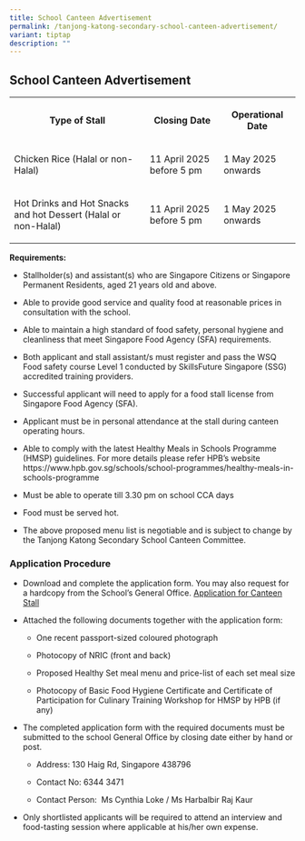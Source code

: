 ```yaml
---
title: School Canteen Advertisement
permalink: /tanjong-katong-secondary-school-canteen-advertisement/
variant: tiptap
description: ""
---
```

<h2>School Canteen Advertisement</h2>
<table style="minWidth: 75px">
<colgroup>
<col>
<col>
<col>
</colgroup>
<tbody>
<tr>
<th rowspan="1" colspan="1">
<p>Type of Stall</p>
</th>
<th rowspan="1" colspan="1">
<p>Closing Date</p>
</th>
<th rowspan="1" colspan="1">
<p>Operational Date</p>
</th>
</tr>
<tr>
<td rowspan="1" colspan="1">
<p>Chicken Rice (Halal or non-Halal)</p>
</td>
<td rowspan="1" colspan="1">
<p>11 April 2025 before 5 pm</p>
</td>
<td rowspan="1" colspan="1">
<p>1 May 2025 onwards</p>
</td>
</tr>
<tr>
<td rowspan="1" colspan="1">
<p>Hot Drinks and Hot Snacks and hot Dessert (Halal or non-Halal)</p>
</td>
<td rowspan="1" colspan="1">
<p>11 April 2025 before 5 pm</p>
</td>
<td rowspan="1" colspan="1">
<p>1 May 2025 onwards</p>
</td>
</tr>
</tbody>
</table>
<p><strong>Requirements:</strong>
</p>
<ul data-tight="true" class="tight">
<li>
<p>Stallholder(s) and assistant(s) who are Singapore Citizens or Singapore
Permanent Residents, aged 21 years old and above.</p>
</li>
<li>
<p>Able to provide good service and quality food at reasonable prices in
consultation with the school.</p>
</li>
<li>
<p>Able to maintain a high standard of food safety, personal hygiene and
cleanliness that meet Singapore Food Agency (SFA) requirements.</p>
</li>
<li>
<p>Both applicant and stall assistant/s must register and pass the WSQ Food
safety course Level 1 conducted by SkillsFuture Singapore (SSG) accredited
training providers.</p>
</li>
<li>
<p>Successful applicant will need to apply for a food stall license from
Singapore Food Agency (SFA).</p>
</li>
<li>
<p>Applicant must be in personal attendance at the stall during canteen operating
hours.</p>
</li>
<li>
<p>Able to comply with the latest Healthy Meals in Schools Programme (HMSP)
guidelines. For more details please refer HPB’s website <a rel="noopener noreferrer nofollow" target="_blank">https://www.hpb.gov.sg/schools/school-programmes/healthy-meals-in-schools-programme</a>
</p>
</li>
<li>
<p>Must be able to operate till 3.30 pm on school CCA days</p>
</li>
<li>
<p>Food must be served hot.</p>
</li>
<li>
<p>The above proposed menu list is negotiable and is subject to change by
the Tanjong Katong Secondary School Canteen Committee.</p>
</li>
</ul>
<h3>Application Procedure</h3>
<ul data-tight="true" class="tight">
<li>
<p>Download and complete the application form. You may also request for a
hardcopy from the School’s General Office. <a href="/files/Application_for_Canteen_Stall.pdf" rel="noopener nofollow" target="_blank">Application for Canteen Stall</a>
</p>
</li>
<li>
<p>Attached the following documents together with the application form:</p>
<ul data-tight="true" class="tight">
<li>
<p>One recent passport-sized coloured photograph</p>
</li>
<li>
<p>Photocopy of NRIC (front and back)</p>
</li>
<li>
<p>Proposed Healthy Set meal menu and price-list of each set meal size</p>
</li>
<li>
<p>Photocopy of Basic Food Hygiene Certificate and Certificate of Participation
for Culinary Training Workshop for HMSP by HPB (if any)</p>
</li>
</ul>
<p></p>
</li>
<li>
<p>The completed application form with the required documents must be submitted
to the school General Office by closing date either by hand or post.</p>
<p></p>
<ul data-tight="true" class="tight">
<li>
<p>Address: 130 Haig Rd, Singapore 438796</p>
</li>
<li>
<p>Contact No: 6344 3471</p>
</li>
<li>
<p>Contact Person: &nbsp;Ms Cynthia Loke / Ms Harbalbir Raj Kaur</p>
<p></p>
</li>
</ul>
</li>
<li>
<p>Only shortlisted applicants will be required to attend an interview and
food-tasting session where applicable at his/her own expense.</p>
</li>
</ul>
<p></p>
<p></p>